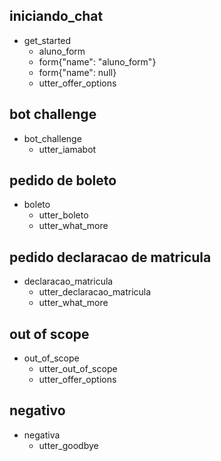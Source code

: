 ## iniciando_chat
* get_started
  - aluno_form
  - form{"name": "aluno_form"}
  - form{"name": null}
  - utter_offer_options


## bot challenge
* bot_challenge
  - utter_iamabot

## pedido de boleto
* boleto
  - utter_boleto
  - utter_what_more

## pedido declaracao de matricula
* declaracao_matricula
  - utter_declaracao_matricula
  - utter_what_more

## out of scope
* out_of_scope
  - utter_out_of_scope
  - utter_offer_options

## negativo
* negativa
  - utter_goodbye